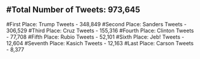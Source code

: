 #Total Number of Tweets: 973,645 
---
#First Place: Trump Tweets - 348,849
#Second Place: Sanders Tweets - 306,529
#Third Place: Cruz Tweets - 155,316
#Fourth Place: Clinton Tweets - 77,708
#Fifth Place: Rubio Tweets - 52,101
#Sixth Place: Jeb! Tweets - 12,604
#Seventh Place: Kasich Tweets - 12,163
#Last Place: Carson Tweets - 8,377
